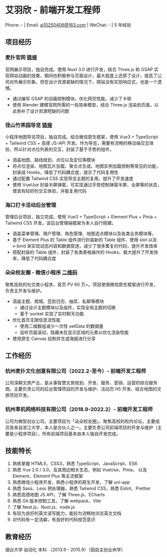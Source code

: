 # 艾羽欣 - 前端开发工程师

Phone: - | Email: ai10250406@163.com | WeChat: - | 5 年经验

## 项目经历

### 麦扑官网 [链接](https://mpgw.worldmaipu.com)

官网展示项目，独自完成。使用 Nuxt 3.0 进行开发，结合 Three.js 和 GSAP 实现网站动画的效果，期间也积极参与页面设计，最大程度上还原了设计，提高了公司对外展示形象。但在设计资源紧缺的情况下，网站没有实现响应式，也是一个遗憾。

- 通过编写 GSAP 的动画控制模块，优化网页性能，减少了卡顿
- 使用 Blender 建模官网所需的一些简单模型，结合 Three.js 渲染到页面，以此弥补了设计资源短缺的问题

### 径山竹茶园导览 [链接](https://jszcy.worldmaipu.com/web/index.html#/)

小程序地图导览项目，独自完成。结合微信原生框架，使用 Vue3 + TypeScript + Tailwind CSS + 高德 JS-API 开发。作为导览，需要有流畅的移动端交互体验，所以针对点位列表的交互，封装了基于手势的组件。

- 涵盖地图、路线规划、点位以及定位等模块
- 将点位渲染、地图瓦片加载、聚合点生成、地图实例加载控制等常见的功能，封装成 Hooks，降低了代码耦合度，提示了代码复用性
- 通过配置 Tailwind CSS 实现导览主题的复用，提升了开发速度
- 使用 VueUse 封装半屏弹窗，可实现通过手势控制弹窗半屏、全屏等的状态，使其有较好的交互体验，并能复用代码

### 海口打卡活动后台管理

管理后台项目，独立完成。使用 Vue3 + TypeScript + Element Plus + Pinia + Tailwind CSS 开发。该后台管理端框架为本人自行搭建。

- 涵盖菜单管理、用户管理、角色管理、地图选点模块以及各类业务模块等。
- 基于 Element Plus 的 Table 组件进行封装新的 Table 组件，使用 slot 以及 v-bind 来实现动态内容和数据穿透，减少了很多繁复的代码，提升开发效率
- 搭配封装的 Table 组件，封装了各类表格操作的 Hooks，极大提升了开发效率，降低了代码耦合度

### 朵朵校友圈 - 微信小程序 [二维码](https://www.duoduo.link/img/qr-code.644a5f10.jpg)

聚焦高校的社交类小程序，首页 PV 60 万+。项目使用微信原生框架进行开发，负责主开发与维护。

- 涵盖主题、商城、签到日历、抽奖、私聊等模块
  - 通过设计主题模块以及组件，实现全局主题的切换
  - 基于 socket 实现了实时聊天功能
- 优化首页无限信息流性能
  - 使用二维数组减少一次性 setData 的数据量
  - 监听页面滚动，隐藏未在显示区域的元素以优化渲染性能
- 使用原生 Canvas 绘制并生成海报进行分享

## 工作经历

### 杭州麦扑文化创意有限公司（2022.2-至今）- 前端开发工程师

公司深耕文旅产业，是从事智慧文旅规划、开发、服务、营销、运营的综合服务商。主要负责公司的后台管理项目的开发与维护、活动页 H5 开发、结合地图的文旅项目开发。

### 杭州革机网络科技有限公司（2018.9-2022.2）- 前端开发工程师

公司为微型创业公司，主要项目为「朵朵校友圈」，聚焦高校的校内论坛，主要成员皆来自浙江大学，本人是合伙人之一。主要负责公司前端项目的开发与维护（主要是小程序项目），所有前端项目基本由本人独自开发完成。

## 技能特长

1. 熟练掌握 HTML5、CSS3，熟悉 TypeScript、JavaScript、ES6
2. 熟悉 Vue 2.0 / 3.0，及其周边相关生态，例如 VueUse、Pinia， 以及 Element、Element Plus 等主流框架
3. 熟悉微信小程序开发，熟悉小程序的原生开发，了解 uni-app
4. 熟悉 Sass、Less 预处理器，熟悉 Tailwind CSS，熟悉 Eslint、Prettier
5. 熟悉高德地图 JS API，了解 Three.js、ECharts
6. 熟悉 Git 版本控制工具，了解 webpack、Vite
7. 了解 Nest.js、Nuxt.js、node.js
8. 有较为良好的英文读写能力，能较为流畅地浏览英文文档
9. 对代码有一定洁癖，有良好的代码规范意识

## 教育经历

烟台大学 自动化 本科 （2013.9 - 2015.9）（因自主创业休学）
